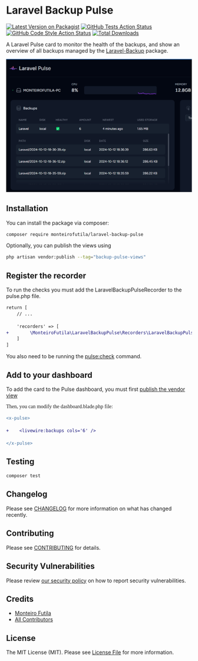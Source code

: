 # Laravel Backup Pulse

[![Latest Version on Packagist](https://img.shields.io/packagist/v/monteirofutila/laravel-backup-pulse.svg?style=flat-square)](https://packagist.org/packages/monteirofutila/laravel-backup-pulse)
[![GitHub Tests Action Status](https://img.shields.io/github/actions/workflow/status/monteirofutila/laravel-backup-pulse/run-tests.yml?branch=main&label=tests&style=flat-square)](https://github.com/monteirofutila/laravel-backup-pulse/actions?query=workflow%3Arun-tests+branch%3Amain)
[![GitHub Code Style Action Status](https://img.shields.io/github/actions/workflow/status/monteirofutila/laravel-backup-pulse/fix-php-code-style-issues.yml?branch=main&label=code%20style&style=flat-square)](https://github.com/monteirofutila/plaravel-backup-pulse/actions?query=workflow%3A"Fix+PHP+code+style+issues"+branch%3Amain)
[![Total Downloads](https://img.shields.io/packagist/dt/monteirofutila/laravel-backup-pulse.svg?style=flat-square)](https://packagist.org/packages/monteirofutila/laravel-backup-pulse)

A Laravel Pulse card to monitor the health of the backups, and show an overview of all backups managed by the  [Laravel-Backup](https://spatie.be/docs/laravel-backup/) package.

<img alt="Laravel Backup Pulse" src="art/laravel-backup-pulse.png">

## Installation

You can install the package via composer:

```bash
composer require monteirofutila/laravel-backup-pulse
```

Optionally, you can publish the views using

```bash
php artisan vendor:publish --tag="backup-pulse-views"
```

## Register the recorder

To run the checks you must add the LaravelBackupPulseRecorder to the pulse.php file.</p>

```diff
return [
    // ...
    
    'recorders' => [
+        \MonteiroFutila\LaravelBackupPulse\Recorders\LaravelBackupPulseRecorder::class => [],
    ]
]
```

You also need to be running the <a href="https://laravel.com/docs/10.x/pulse#dashboard-cards">pulse:check</a> command.

## Add to your dashboard

To add the card to the Pulse dashboard, you must first <a href="https://laravel.com/docs/10.x/pulse#dashboard-customization">publish the vendor view</a>

<p style="font-family: 'CustomFont';">Then, you can modify the dashboard.blade.php file: </p>

```diff
<x-pulse>

+    <livewire:backups cols='6' />

</x-pulse>
```

## Testing

```bash
composer test
```

## Changelog

Please see [CHANGELOG](CHANGELOG.md) for more information on what has changed recently.

## Contributing

Please see [CONTRIBUTING](CONTRIBUTING.md) for details.

## Security Vulnerabilities

Please review [our security policy](../../security/policy) on how to report security vulnerabilities.

## Credits

- [Monteiro Futila](https://github.com/monteirofutila)
- [All Contributors](../../contributors)

## License

The MIT License (MIT). Please see [License File](LICENSE.md) for more information.
